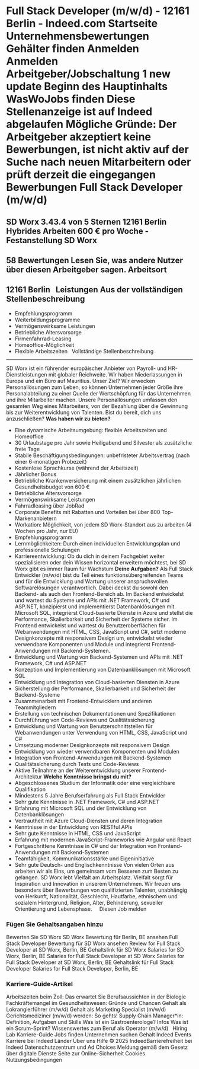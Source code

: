 Full Stack Developer (m/w/d) - 12161 Berlin - Indeed.com
Startseite
Unternehmensbewertungen
Gehälter finden
Anmelden
Anmelden
Arbeitgeber/Jobschaltung
1 new update
Beginn des Hauptinhalts
WasWoJobs finden
Diese Stellenanzeige ist auf Indeed abgelaufen
Mögliche Gründe: Der Arbeitgeber akzeptiert keine Bewerbungen, ist nicht aktiv auf der Suche nach neuen Mitarbeitern oder prüft derzeit die eingegangen Bewerbungen
Full Stack Developer (m/w/d)
============================
SD Worx
3.43.4 von 5 Sternen
12161 Berlin
Hybrides Arbeiten
600 € pro Woche - Festanstellung
SD Worx
-------
58 Bewertungen
Lesen Sie, was andere Nutzer über diesen Arbeitgeber sagen.
Arbeitsort
----------
12161 Berlin
&nbsp;
Leistungen Aus der vollständigen Stellenbeschreibung
----------------------------------------------------
* Empfehlungsprogramm
* Weiterbildungsprogramme
* Vermögenswirksame Leistungen
* Betriebliche Altersvorsorge
* Firmenfahrrad-Leasing
* Homeoffice-Möglichkeit
* Flexible Arbeitszeiten
&nbsp;
Vollständige Stellenbeschreibung
--------------------------------
SD Worx ist ein führender europäischer Anbieter von Payroll- und HR-Dienstleistungen mit globaler Reichweite. Wir haben Niederlassungen in Europa und ein Büro auf Mauritius. Unser Ziel? Wir erwecken Personallösungen zum Leben, so können Unternehmen jeder Größe ihre Personalabteilung zu einer Quelle der Wertschöpfung für das Unternehmen und ihre Mitarbeiter machen.
Unsere Personallösungen umfassen den gesamten Weg eines Mitarbeiters, von der Bezahlung über die Gewinnung bis zur Weiterentwicklung von Talenten. Bist du bereit, dich uns anzuschließen?
**Was haben wir zu bieten?**
* Eine dynamische Arbeitsumgebung: flexible Arbeitszeiten und Homeoffice
* 30 Urlaubstage pro Jahr sowie Heiligabend und Silvester als zusätzliche freie Tage
* Stabile Beschäftigungsbedingungen: unbefristeter Arbeitsvertrag (nach einer 6-monatigen Probezeit)
* Kostenlose Sprachkurse (während der Arbeitszeit)
* Jährlicher Bonus
* Betriebliche Krankenversicherung mit einem zusätzlichen jährlichen Gesundheitsbudget von 600 €
* Betriebliche Altersvorsorge
* Vermögenswirksame Leistungen
* Fahrradleasing über JobRad
* Corporate Benefits mit Rabatten und Vorteilen bei über 800 Top-Markenanbietern
* Workation: Möglichkeit, von jedem SD Worx-Standort aus zu arbeiten (4 Wochen pro Jahr, nur EU)
* Empfehlungsprogramm
* Lernmöglichkeiten: Durch einen individuellen Entwicklungsplan und professionelle Schulungen
* Karriereentwicklung: Ob du dich in deinem Fachgebiet weiter spezialisieren oder dein Wissen horizontal erweitern möchtest, bei SD Worx gibt es immer Raum für Wachstum
**Deine Aufgaben?**
Als Full Stack Entwickler (m/w/d) bist du Teil eines funktionsübergreifenden Teams und für die Entwicklung und Wartung unserer anspruchsvollen Softwarelösungen verantwortlich. Dabei deckst du sowohl den Backend- als auch den Frontend-Bereich ab. Im Backend entwickelst und wartest du Systeme und APIs mit .NET Framework, C# und ASP.NET, konzipierst und implementierst Datenbanklösungen mit Microsoft SQL, integrierst Cloud-basierte Dienste in Azure und stellst die Performance, Skalierbarkeit und Sicherheit der Systeme sicher.
Im Frontend entwickelst und wartest du Benutzeroberflächen für Webanwendungen mit HTML, CSS, JavaScript und C#, setzt moderne Designkonzepte mit responsivem Design um, entwickelst wieder verwendbare Komponenten und Module und integrierst Frontend-Anwendungen mit Backend-Systemen.
* Entwicklung und Wartung von Backend-Systemen und APIs mit .NET Framework, C# und ASP.NET
* Konzeption und Implementierung von Datenbanklösungen mit Microsoft SQL
* Entwicklung und Integration von Cloud-basierten Diensten in Azure
* Sicherstellung der Performance, Skalierbarkeit und Sicherheit der Backend-Systeme
* Zusammenarbeit mit Frontend-Entwicklern und anderen Teammitgliedern
* Erstellung von technischen Dokumentationen und Spezifikationen
* Durchführung von Code-Reviews und Qualitätssicherung
* Entwicklung und Wartung von Benutzerschnittstellen für Webanwendungen unter Verwendung von HTML, CSS, JavaScript und C#
* Umsetzung moderner Designkonzepte mit responsivem Design
* Entwicklung von wieder verwendbaren Komponenten und Modulen
* Integration von Frontend-Anwendungen mit Backend-Systemen
* Qualitätssicherung durch Tests und Code-Reviews
* Aktive Teilnahme an der Weiterentwicklung unserer Frontend-Architektur
**Welche Kenntnisse bringst du mit?**
* Abgeschlossenes Studium der Informatik oder eine vergleichbare Qualifikation
* Mindestens 5 Jahre Berufserfahrung als Full Stack Entwickler
* Sehr gute Kenntnisse in .NET Framework, C# und ASP.NET
* Erfahrung mit Microsoft SQL und der Entwicklung von Datenbanklösungen
* Vertrautheit mit Azure Cloud-Diensten und deren Integration
* Kenntnisse in der Entwicklung von RESTful APIs
* Sehr gute Kenntnisse in HTML, CSS und JavaScript
* Erfahrung mit modernen JavaScript-Frameworks wie Angular und React
* Fortgeschrittene Kenntnisse in C# und der Integration von Frontend-Anwendungen mit Backend-Systemen
* Teamfähigkeit, Kommunikationsstärke und Eigeninitiative
* Sehr gute Deutsch- und Englischkenntnisse
Von vielen Orten aus arbeiten wir als Eins, um gemeinsam vom Besseren zum Besten zu gelangen.
SD Worx lebt Vielfalt am Arbeitsplatz. Vielfalt sorgt für Inspiration und Innovation in unserem Unternehmen. Wir freuen uns besonders über Bewerbungen von qualifizierten Talenten, unabhängig von Herkunft, Nationalität, Geschlecht, Hautfarbe, ethnischem und sozialem Hintergrund, Religion, Alter, Behinderung, sexueller Orientierung und Lebensphase.
&nbsp;
&nbsp;
Diesen Job melden
### Fügen Sie Gehaltsangaben hinzu
Bewerten Sie SD Worx
SD Worx Bewertung für Berlin, BE ansehen
Full Stack Developer Bewertung für SD Worx ansehen
Review for Full Stack Developer at SD Worx, Berlin, BE
Gehaltslink für SD Worx
Salaries for SD Worx, Berlin, BE
Salaries for Full Stack Developer at SD Worx
Salaries for Full Stack Developer at SD Worx, Berlin, BE
Gehaltslink für Full Stack Developer
Salaries for Full Stack Developer, Berlin, BE
&nbsp;
### Karriere-Guide-Artikel
Arbeitszeiten beim Zoll: Das erwartet Sie
Berufsaussichten in der Biologie
Fachkräftemangel im Gesundheitswesen: Gründe und Chancen
Gehalt als Lokrangierführer (m/w/d)
Gehalt als Marketing Specialist (m/w/d)
Gerichtsmediziner (m/w/d) werden: So gehts!
Supply Chain Manager\*in: Definition, Aufgaben und Skills
Was ist ein Gastroenterologe? Infos
Was ist ein Scrum-Sprint?
Wissenswertes zum Beruf als Operator (m/w/d)
&nbsp;
Hiring Lab Karriere-Guide Jobs finden Unternehmen suchen Gehalt Indeed Events Karriere bei Indeed Länder Über uns Hilfe
© 2025 IndeedBarrierefreiheit bei Indeed Datenschutzzentrum und Ad Choices Meldung gemäß dem Gesetz über digitale Dienste Seite zur Online-Sicherheit Cookies Nutzungsbedingungen